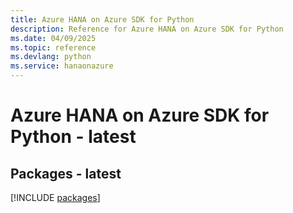 ```yaml
---
title: Azure HANA on Azure SDK for Python
description: Reference for Azure HANA on Azure SDK for Python
ms.date: 04/09/2025
ms.topic: reference
ms.devlang: python
ms.service: hanaonazure
---
```

# Azure HANA on Azure SDK for Python - latest
## Packages - latest
[!INCLUDE [packages](hana-on-azure-index.md)]